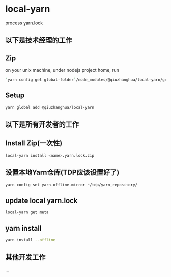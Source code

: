 # local-yarn
process yarn.lock

## 以下是技术经理的工作
## Zip
on your unix machine, under nodejs project home, run
```bash
`yarn config get global-folder`/node_modules/@qiuzhanghua/local-yarn/gen-yarn-zip <name>
```

## Setup
```bash
yarn global add @qiuzhanghua/local-yarn
```

## 以下是所有开发者的工作
## Install Zip(一次性)
```bash
local-yarn install <name>.yarn.lock.zip
```

## 设置本地Yarn仓库(TDP应该设置好了)
```bash
yarn config set yarn-offline-mirror ~/tdp/yarn_repository/
```

## update local yarn.lock
```bash
local-yarn get meta
```

## yarn install
```bash
yarn install --offline
```

## 其他开发工作
...